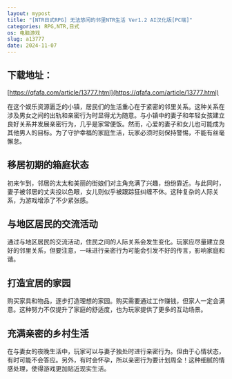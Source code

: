 ```yaml
---
layout: mypost
title: "[NTR日式RPG] 无法悠闲的邻里NTR生活 Ver1.2 AI汉化版[PC端]"
categories: RPG,NTR,日式
os: 电脑游戏
slug: a13777
date: 2024-11-07
---
```


## 下载地址：

[https://qfafa.com/article/13777.html](https://qfafa.com/article/13777.html)

在这个娱乐资源匮乏的小镇，居民们的生活重心在于紧密的邻里关系。这种关系在涉及男女之间的出轨和亲密行为时显得尤为随意。与小镇中的妻子和年轻女孩建立良好关系并发展亲密行为，几乎是家常便饭。然而，心爱的妻子和女儿也可能成为其他男人的目标。为了守护幸福的家庭生活，玩家必须时刻保持警惕，不能有丝毫懈怠。

## 移居初期的箱庭状态

初来乍到，邻居的太太和美丽的街娘们对主角充满了兴趣，纷纷靠近。与此同时，妻子被邻居的丈夫投以色眼，女儿则似乎被跟踪狂纠缠不休。这种复杂的人际关系，为游戏增添了不少紧张感。

## 与地区居民的交流活动

通过与地区居民的交流活动，住民之间的人际关系会发生变化。玩家应尽量建立良好的邻里关系，但要注意，一味进行亲密行为可能会引发不好的传言，影响家庭和谐。

## 打造宜居的家园

购买家具和物品，逐步打造理想的家园。购买需要通过工作赚钱，但家人一定会满意。这种努力不仅提升了家庭的舒适度，也为玩家提供了更多的互动场景。

## 充满亲密的乡村生活

在与妻女的夜晚生活中，玩家可以与妻子独处时进行亲密行为。但由于心情状态，有时可能不会答应。另外，有时会怀孕，所以亲密行为要计划周全！这种细腻的情感处理，使得游戏更加贴近现实生活。